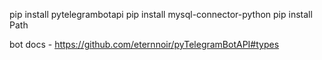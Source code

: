pip install pytelegrambotapi
pip install mysql-connector-python
pip install Path

bot docs - https://github.com/eternnoir/pyTelegramBotAPI#types
